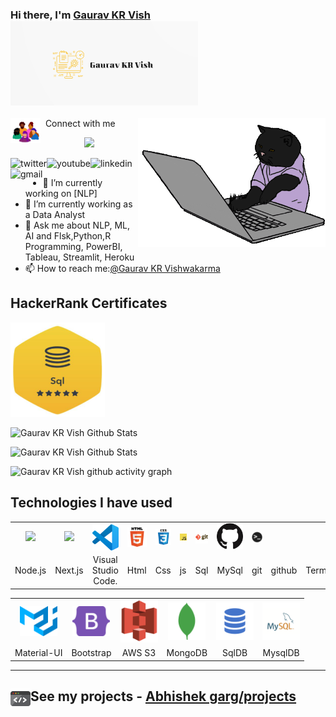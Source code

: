 ### 			Hi there, I'm [Gaurav KR Vish](https://iamgaurav.netlify.app) </align><img  src="github/mylogooriginal.png" height="" width="300" alt="coding cat">
<img align='right' src="/github/cat.gif" height="" width="300" alt="coding cat"> <img src="/github/community.gif" width="48" align="left">&nbsp;&nbsp;Connect with me
<p align="center">
  <img src="https://readme-typing-svg.herokuapp.com/?lines=npx+i+abhishekgarg!;npm+i+abhishekgarg;Do+you+like+my+Portfolio!&center=true&width=360&height=50">
</p>

<p>
<a href="https://twitter.com/krgaurav959">
   <img align="left" alt="twitter" src="https://img.shields.io/badge/Twitter-1DA1F2?style=for-the-badge&logo=twitter&logoColor=white" />
</a>

<a href="https://www.youtube.com/channel/UC0b5om9jKMte8H0Ndqw7SfA">
   <img align="left" alt="youtube" src="https://img.shields.io/badge/YouTube-FF0000?style=for-the-badge&logo=youtube&logoColor=white" />
</a>
<!-- 
<a href="">
   <img align="left" alt="discord" src="https://img.shields.io/badge/Discord-7289DA?style=for-the-badge&logo=discord&logoColor=white" />
</a>
 -->
<a href="https://www.linkedin.com/in/gauravkumarvishwakarma/">
   <img align="left" alt="linkedin" src="https://img.shields.io/badge/LinkedIn-0077B5?style=for-the-badge&logo=linkedin&logoColor=white" />
</a>
<a href="mailto:gauravkumarvishwakarma@gmail.com"">
   <img align="left" alt="gmail" src=https://img.shields.io/badge/gmail-FF0000?style=for-the-badge&logo=gmail&logoColor=white%22/>
</a>

<p/>

<br/>
<p>

- 🔭 I’m currently working on [NLP]
- 🌱 I’m currently working as a Data Analyst 
- 💬 Ask me about NLP, ML, AI and Flsk,Python,R Programming, PowerBI, Tableau, Streamlit, Heroku 
- 📫 How to reach me:[@Gaurav KR Vishwakarma](https://iamgaurav.netlify.app)

</p>

## HackerRank Certificates

<a href="Skills%20Certification/Python%20(Basic)%20Certificate.png">
    <img src="github/sql_basic.jpg" alt="sql advanced certificate" style="width:30%; height:30%;"/>
</a>


				
![Gaurav KR Vish Github Stats](https://github-readme-stats.anuraghazra1.vercel.app/api?username=GAURAV19999&show_icons=true&include_all_commits=true&theme=radical)

![Gaurav KR Vish Github Stats](https://github-readme-stats.anuraghazra1.vercel.app/api/top-langs/?username=GAURAV19999&layout=compact&theme=radical)

![Gaurav KR Vish github activity graph](https://activity-graph.herokuapp.com/graph?username=GAURAV19999&theme=dracula)

## Technologies I have used

<table >
<tr align="center">
<td >
<img src="https://avatars.githubusercontent.com/u/9950313?s=200&v=4" width="60"/>
</td>
<td >
<img src="https://avatars.githubusercontent.com/u/5658226?s=200&v=4" width="60"/>
		</td>
		<td >
			<img align="left" alt="Visual Studio Code" width="60" src="https://raw.githubusercontent.com/github/explore/80688e429a7d4ef2fca1e82350fe8e3517d3494d/topics/visual-studio-code/visual-studio-code.png" />
		</td>
		<td >
			<img align="left" alt="HTML5" width="60" src="https://raw.githubusercontent.com/github/explore/80688e429a7d4ef2fca1e82350fe8e3517d3494d/topics/html/html.png" />
      </td>
		<td >
          <img align="left" alt="CSS3" width="60" src="https://raw.githubusercontent.com/github/explore/80688e429a7d4ef2fca1e82350fe8e3517d3494d/topics/css/css.png" />
      </td>
      <td>
         <img align="left" alt="JavaScript" width="60" src="https://raw.githubusercontent.com/github/explore/80688e429a7d4ef2fca1e82350fe8e3517d3494d/topics/javascript/javascript.png" />
      </td>
           <td>
         <img align="left" alt="Git" width="60" src="https://raw.githubusercontent.com/github/explore/80688e429a7d4ef2fca1e82350fe8e3517d3494d/topics/git/git.png" />
      </td>
      <td>
         <img width="60" src="https://raw.githubusercontent.com/github/explore/78df643247d429f6cc873026c0622819ad797942/topics/github/github.png" />
      </td>
      <td>
         <img align="left" alt="Terminal" width="60" src="https://raw.githubusercontent.com/github/explore/80688e429a7d4ef2fca1e82350fe8e3517d3494d/topics/terminal/terminal.png" />
      </td>
	</tr>
	<tr align="center">
		<td>Node.js</td>
		<td>Next.js</td>
		<td>Visual Studio Code.</td>
		<td>Html</td>
		<td>Css</td>
		<td>js</td>
		<td>Sql</td>
		<td>MySql</td>
		<td>git</td>
		<td>github</td>
		<td>Terminal</td>
	</tr>
</table>
<table >
	<tr align="center">
		<td>
			<img src="/github/icons/materialui.svg" width="60"/>
		</td>
		<td >
			<img src="/github/icons/bootstrap.svg" width="60"/>
		</td>
		<td >
			<img src="/github/icons/s3.svg" width="60"/>
		</td>
		<td >
			<img src="/github/icons/mongodb.svg" width="60"/>
		</td>
		<td>
 		<img  width="60" src="https://raw.githubusercontent.com/github/explore/80688e429a7d4ef2fca1e82350fe8e3517d3494d/topics/sql/sql.png" />
      		</td>
   		   <td>
    		     <img alt="MySQL" width="60" src="https://raw.githubusercontent.com/github/explore/80688e429a7d4ef2fca1e82350fe8e3517d3494d/topics/mysql/mysql.png" />
 		     </td>
	</tr>
	<tr align="center">
		<td>Material-UI</td>
		<td>Bootstrap</td>
		<td>AWS S3</td>
		<td>MongoDB</td>
				<td>SqlDB</td>
						<td>MysqlDB</td>
	</tr>
</table>

---

## <img src="/github/code.gif" width="32" align="left"> See my projects - [Abhishek garg/projects](https://iamabhishekgarg.tech/#portfolio)
